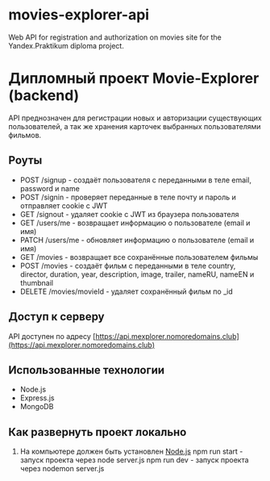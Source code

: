 # movies-explorer-api
Web API for registration and authorization on movies site for the Yandex.Praktikum diploma project.

# Дипломный проект Movie-Explorer (backend)
API преднозначен для регистрации новых и авторизации существующих пользователей, а так же хранения карточек выбранных пользователями фильмов.
## Роуты
- POST /signup - создаёт пользователя с переданными в теле email, password и name
- POST /signin - проверяет переданные в теле почту и пароль и отправляет cookie c JWT
- GET /signout - удаляет cookie с JWT из браузера пользователя
- GET /users/me - возвращает информацию о пользователе (email и имя)
- PATCH /users/me - обновляет информацию о пользователе (email и имя)
- GET /movies - возвращает все сохранённые пользователем фильмы
- POST /movies - создаёт фильм с переданными в теле country, director, duration, year, description, image, trailer, nameRU, nameEN и thumbnail
- DELETE /movies/movieId - удаляет сохранённый фильм по _id

## Доступ к серверу
API доступен по адресу [https://api.mexplorer.nomoredomains.club](https://api.mexplorer.nomoredomains.club)


## Использованные технологии
- Node.js
- Express.js
- MongoDB

## Как развернуть проект локально
1. На компьютере должен быть установлен [Node.js](https://nodejs.org/en/download/)
npm run start - запуск проекта через node server.js
npm run dev - запуск проекта через nodemon server.js 
